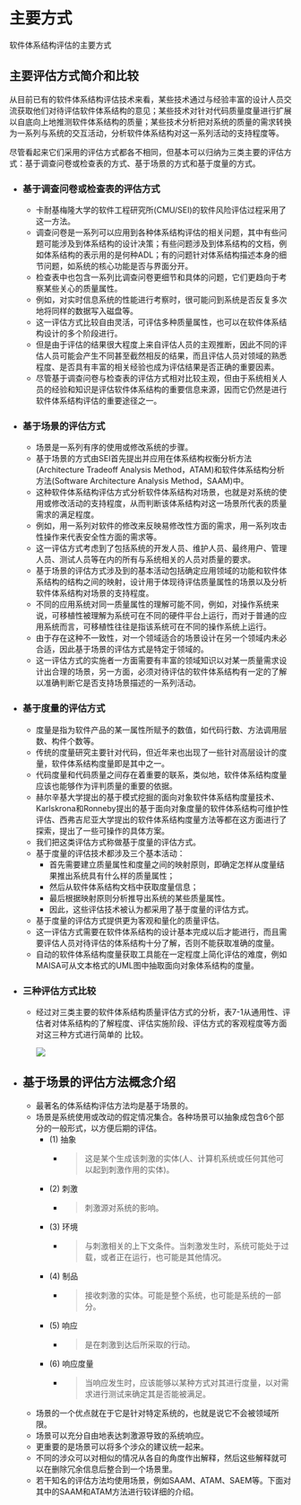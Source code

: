# 主要方式

软件体系结构评估的主要方式

## 主要评估方式简介和比较

从目前已有的软件体系结构评估技术来看，某些技术通过与经验丰富的设计人员交流获取他们对待评估软件体系结构的意见；某些技术对针对代码质量度量进行扩展以自底向上地推测软件体系结构的质量；某些技术分析把对系统的质量的需求转换为一系列与系统的交互活动，分析软件体系结构对这一系列活动的支持程度等。 

尽管看起来它们采用的评估方式都各不相同，但基本可以归纳为三类主要的评估方式：基于调查问卷或检查表的方式、基于场景的方式和基于度量的方式。

- ### 基于调查问卷或检查表的评估方式

  - 卡耐基梅隆大学的软件工程研究所(CMU/SEI)的软件风险评估过程采用了这一方法。
  - 调查问卷是一系列可以应用到各种体系结构评估的相关问题，其中有些问题可能涉及到体系结构的设计决策；有些问题涉及到体系结构的文档，例如体系结构的表示用的是何种ADL；有的问题针对体系结构描述本身的细节问题，如系统的核心功能是否与界面分开。
  - 检查表中也包含一系列比调查问卷更细节和具体的问题，它们更趋向于考察某些关心的质量属性。
  - 例如，对实时信息系统的性能进行考察时，很可能问到系统是否反复多次地将同样的数据写入磁盘等。
  - 这一评估方式比较自由灵活，可评估多种质量属性，也可以在软件体系结构设计的多个阶段进行。
  - 但是由于评估的结果很大程度上来自评估人员的主观推断，因此不同的评估人员可能会产生不同甚至截然相反的结果，而且评估人员对领域的熟悉程度、是否具有丰富的相关经验也成为评估结果是否正确的重要因素。
  - 尽管基于调查问卷与检查表的评估方式相对比较主观，但由于系统相关人员的经验和知识是评估软件体系结构的重要信息来源，因而它仍然是进行软件体系结构评估的重要途径之一。

- ### 基于场景的评估方式

  - 场景是一系列有序的使用或修改系统的步骤。
  - 基于场景的方式由SEI首先提出并应用在体系结构权衡分析方法(Architecture Tradeoff Analysis Method，ATAM)和软件体系结构分析方法(Software Architecture Analysis Method，SAAM)中。
  - 这种软件体系结构评估方式分析软件体系结构对场景，也就是对系统的使用或修改活动的支持程度，从而判断该体系结构对这一场景所代表的质量需求的满足程度。
  - 例如，用一系列对软件的修改来反映易修改性方面的需求，用一系列攻击性操作来代表安全性方面的需求等。
  - 这一评估方式考虑到了包括系统的开发人员、维护人员、最终用户、管理人员、测试人员等在内的所有与系统相关的人员对质量的要求。
  - 基于场景的评估方式涉及到的基本活动包括确定应用领域的功能和软件体系结构的结构之间的映射，设计用于体现待评估质量属性的场景以及分析软件体系结构对场景的支持程度。
  - 不同的应用系统对同一质量属性的理解可能不同，例如，对操作系统来说，可移植性被理解为系统可在不同的硬件平台上运行，而对于普通的应用系统而言，可移植性往往是指该系统可在不同的操作系统上运行。
  - 由于存在这种不一致性，对一个领域适合的场景设计在另一个领域内未必合适，因此基于场景的评估方式是特定于领域的。
  - 这一评估方式的实施者一方面需要有丰富的领域知识以对某一质量需求设计出合理的场景，另一方面，必须对待评估的软件体系结构有一定的了解以准确判断它是否支持场景描述的一系列活动。 

- ### 基于度量的评估方式

  - 度量是指为软件产品的某一属性所赋予的数值，如代码行数、方法调用层数、构件个数等。
  - 传统的度量研究主要针对代码，但近年来也出现了一些针对高层设计的度量，软件体系结构度量即是其中之一。
  - 代码度量和代码质量之间存在着重要的联系，类似地，软件体系结构度量应该也能够作为评判质量的重要的依据。
  - 赫尔辛基大学提出的基于模式挖掘的面向对象软件体系结构度量技术、 Karlskrona和Ronneby提出的基于面向对象度量的软件体系结构可维护性评估、西弗吉尼亚大学提出的软件体系结构度量方法等都在这方面进行了探索，提出了一些可操作的具体方案。
  - 我们把这类评估方式称做基于度量的评估方式。
  - 基于度量的评估技术都涉及三个基本活动：
    - 首先需要建立质量属性和度量之间的映射原则，即确定怎样从度量结果推出系统具有什么样的质量属性；
    - 然后从软件体系结构文档中获取度量信息；
    - 最后根据映射原则分析推导出系统的某些质量属性。
    - 因此，这些评估技术被认为都采用了基于度量的评估方式。
  - 基于度量的评估方式提供更为客观和量化的质量评估。
  - 这一评估方式需要在软件体系结构的设计基本完成以后才能进行，而且需要评估人员对待评估的体系结构十分了解，否则不能获取准确的度量。
  - 自动的软件体系结构度量获取工具能在一定程度上简化评估的难度，例如MAISA可从文本格式的UML图中抽取面向对象体系结构的度量。

- ### 三种评估方式比较

  - 经过对三类主要的软件体系结构质量评估方式的分析，表7-1从通用性、评估者对体系结构的了解程度、评估实施阶段、评估方式的客观程度等方面对这三种方式进行简单的 比较。

    ![](https://raw.githubusercontent.com/ZanderZhao/images/master/img2019/20191221233823.png)

    

    

- ## 基于场景的评估方法概念介绍

  - 最著名的体系结构评估方法均是基于场景的。
  - 场景是系统使用或改动的假定情况集合。各种场景可以抽象成包含6个部分的一般形式，以方便后期的评估。
    - (1) 抽象
      - > 这是某个生成该刺激的实体(人、计算机系统或任何其他可以起到刺激作用的实体)。
    - (2) 刺激
      - > 刺激源对系统的影响。
    - (3) 环境
      - > 与刺激相关的上下文条件。当刺激发生时，系统可能处于过载，或者正在运行，也可能是其他情况。
    - (4) 制品
      - > 接收刺激的实体。可能是整个系统，也可能是系统的一部分。
    - (5) 响应
      - > 是在刺激到达后所采取的行动。
    - (6) 响应度量
      - > 当响应发生时，应该能够以某种方式对其进行度量，以对需求进行测试来确定其是否能被满足。
  - 场景的一个优点就在于它是针对特定系统的，也就是说它不会被领域所限。
  - 场景可以充分自由地表达刺激源导致的系统响应。
  - 更重要的是场景可以将多个涉众的建议统一起来。
  - 不同的涉众可以对相似的情况从各自的角度作出解释，然后这些解释就可以在删除冗余信息后整合到一个场景里。
  - 若干知名的评估方法均使用场景，例如SAAM、ATAM、SAEM等。下面对其中的SAAM和ATAM方法进行较详细的介绍。